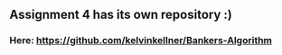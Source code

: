 ## Assignment 4 has its own repository :)

### Here: <https://github.com/kelvinkellner/Bankers-Algorithm>

